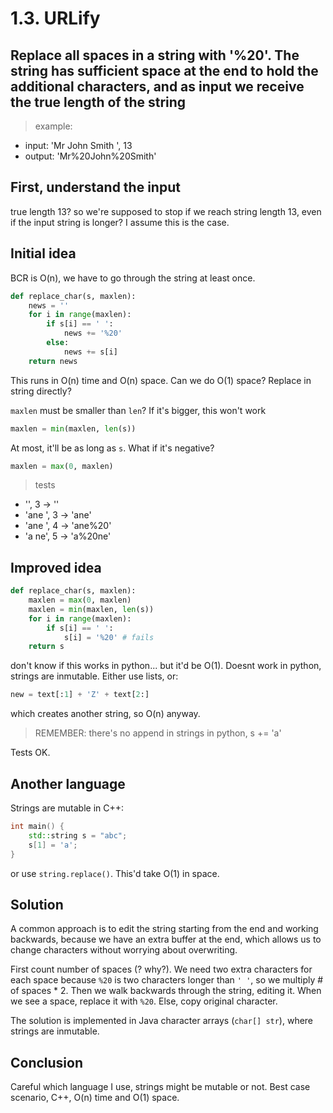 # 1.3. URLify

## Replace all spaces in a string with '%20'. The string has sufficient space at the end to hold the additional characters, and as input we receive the true length of the string

> example:

* input: 'Mr John Smith  ', 13
* output: 'Mr%20John%20Smith'

## First, understand the input

true length 13? so we're supposed to stop if we reach string length 13, even if the input string is longer? I assume this is the case.

## Initial idea

BCR is O(n), we have to go through the string at least once.

```python
def replace_char(s, maxlen):
    news = ''
    for i in range(maxlen):
        if s[i] == ' ':
            news += '%20'
        else:
            news += s[i]
    return news
```

This runs in O(n) time and O(n) space. Can we do O(1) space? Replace in string directly?

`maxlen` must be smaller than `len`? If it's bigger, this won't work

```python
maxlen = min(maxlen, len(s))
```

At most, it'll be as long as `s`. What if it's negative?

```python
maxlen = max(0, maxlen)
```

> tests

* '', 3 -> ''
* 'ane  ', 3 -> 'ane'
* 'ane  ', 4 -> 'ane%20'
* 'a ne', 5 -> 'a%20ne'

## Improved idea

```python
def replace_char(s, maxlen):
    maxlen = max(0, maxlen)
    maxlen = min(maxlen, len(s))
    for i in range(maxlen):
        if s[i] == ' ':
            s[i] = '%20' # fails
    return s
```

don't know if this works in python... but it'd be O(1). Doesnt work in python, strings are inmutable. Either use lists, or:

```python
new = text[:1] + 'Z' + text[2:]
```

which creates another string, so O(n) anyway.

> REMEMBER: there's no append in strings in python, s += 'a'

Tests OK.

## Another language

Strings are mutable in C++:

```c++
int main() {
    std::string s = "abc";
    s[1] = 'a';
}
```

or use `string.replace()`. This'd take O(1) in space.

## Solution

A common approach is to edit the string starting from the end and working backwards, because we have an extra buffer at the end, which allows us to change characters without worrying about overwriting.

First count number of spaces (? why?). We need two extra characters for each space because `%20` is two characters longer than `' '`, so we multiply \# of spaces * 2. Then we walk backwards through the string, editing it. When we see a space, replace it with `%20`. Else, copy original character.

The solution is implemented in Java character arrays (`char[] str`), where strings are inmutable.

## Conclusion

Careful which language I use, strings might be mutable or not. Best case scenario, C++, O(n) time and O(1) space.